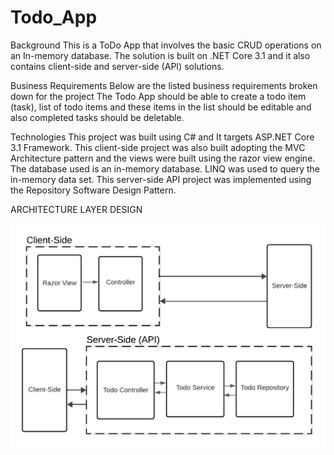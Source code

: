 # Todo_App
Background
This is a ToDo App that involves the basic CRUD operations on an In-memory database. The solution is built on .NET Core 3.1 and it also contains client-side and server-side (API) solutions.

Business Requirements
Below are the listed business requirements broken down for the project
The Todo App should be able to create a todo item (task), list of todo items and these items in the list should be editable and also completed tasks should be deletable.



Technologies
This project was built using C# and It targets ASP.NET Core 3.1 Framework.
This client-side project was also built adopting the MVC Architecture pattern and the views were built using the razor view engine.
The database used is an in-memory database.
LINQ was used to query the in-memory data set.
This server-side API project was implemented using the Repository Software Design Pattern.



ARCHITECTURE LAYER DESIGN

![](ToDoApp/wwwroot/Images/ArchitectureLayer.png)
